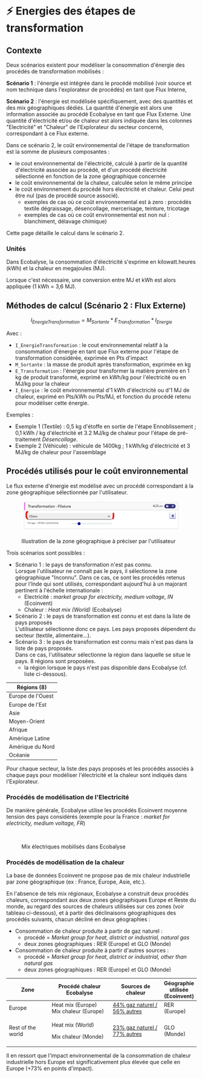 # ⚡ Energies des étapes de transformation

## Contexte

Deux scénarios existent pour modéliser la consommation d'énergie des procédés de transformation mobilisés :&#x20;

**Scénario 1** : l'énergie est intégrée dans le procédé mobilisé (voir source et nom technique dans l'explorateur de procédés) en tant que Flux Interne,

**Scénario 2** : l'énergie est modélisée spécifiquement, avec des quantités et des mix géographiques dédiés. La quantité d'énergie est alors une information associée au procédé Ecobalyse en tant que Flux Externe. Une quantité d'électricité et/ou de chaleur est alors indiquée dans les colonnes "Electricité" et "Chaleur" de l'Explorateur du secteur concerné, correspondant à ce Flux externe.

Dans ce scénario 2, le coût environnemental de l'étape de transformation est la somme de plusieurs composantes :&#x20;

* le cout environnemental de l'électricité, calculé à partir de la quantité d'électricité associée au procédé, et d'un procédé électricité sélectionné en fonction de la zone géographique concernée
* le coût environnemental de la chaleur, calculée selon le même principe
* le coût environnement du procédé hors électricité et chaleur. Celui peut être nul (pas de procédé source associé).
  * exemples de cas où ce coût environnemental est à zero : procédés textile dégraissage, désencollage, mercerisage, teinture, tricotage
  * exemples de cas où ce coût environnemental est non nul : blanchiment, délavage chimique)

Cette page détaille le calcul dans le scénario 2.

### Unités

Dans Ecobalyse, la consommation d'électricité s'exprime en kilowatt.heures (kWh) et la chaleur en megajoules (MJ).

Lorsque c'est nécessaire, une conversion entre MJ et kWh est alors appliquée (1 kWh = 3,6 MJ).&#x20;

## Méthodes de calcul (Scénario 2 : Flux Externe)

$$
I_{EnergieTransformation} = M_{Sortante}* E_{Transformation}*I_{Energie}
$$

Avec :

* `I_EnergieTransformation` : le cout environnemental relatif à la consommation d'énergie en tant que Flux externe pour l'étape de transformation considérée, exprimée en Pts d'impact
* `M_Sortante` : la masse de produit après transformation, exprimée en kg
* `E_Transformation` : l'énergie pour transformer la matière première en 1 kg de produit transformé, exprimé en kWh/kg pour l'électricité ou en MJ/kg pour la chaleur
* `I_Energie` : le coût environnemental d'1 kWh d'électricité ou d'1 MJ de chaleur, exprimé en Pts/kWh ou Pts/MJ, et fonction du procédé retenu pour modéliser cette énergie.

Exemples :&#x20;

* Exemple 1 (Textile) :  0,5 kg d'étoffe en sortie de l'étape Ennoblissement ; 0,1 kWh / kg d'électricité et 3.2 MJ/kg de chaleur pour l'étape de pré-traitement _Désencollage_.&#x20;
* Exemple 2 (Véhicule) : véhicule de 1400kg ; 1 kWh/kg d'électricité et 3 MJ/kg de chaleur pour l'assemblage

## Procédés utilisés pour le coût environnemental

Le flux externe d'énergie est modélisé avec un procédé correspondant à la zone géographique sélectionnée par l'utilisateur.

<figure><img src="../.gitbook/assets/image (290).png" alt=""><figcaption><p>Illustration de la zone géographique à préciser par l'utilisateur</p></figcaption></figure>

Trois scénarios sont possibles :&#x20;

* Scénario 1 : le pays de transformation n'est pas connu.\
  Lorsque l'utilisateur ne connaît pas le pays, il sélectionne la zone géographique "Inconnu". Dans ce cas, ce sont les procédés retenus pour l'Inde qui sont utilisés, correspondant aujourd'hui à un majorant pertinent à l'échelle internationale :&#x20;
  * Electricité : _market group for electricity, medium voltage, IN_ (Ecoinvent)
  * Chaleur : _Heat mix (World)_ (Ecobalyse)
* Scénario 2 : le pays de transformation est connu et est dans la liste de pays proposés \
  L'utilisateur sélectionne donc ce pays. Les pays proposés dépendent du secteur (textile, alimentaire...).
* Scénario 3 : le pays de transformation est connu mais n'est pas dans la liste de pays proposés.\
  Dans ce cas, l'utilisateur sélectionne la région dans laquelle se situe le pays. 8 régions sont proposées.
  * la région lorsque le pays n'est pas disponible dans Ecobalyse (cf. liste ci-dessous).&#x20;

| Régions (8)       |
| ----------------- |
| Europe de l'Ouest |
| Europe de l'Est   |
| Asie              |
| Moyen-Orient      |
| Afrique           |
| Amérique Latine   |
| Amérique du Nord  |
| Océanie           |

Pour chaque secteur, la liste des pays proposés et les procédés associés à chaque pays pour modéliser l'électricité et la chaleur sont indiqués dans l'Explorateur.

### Procédés de modélisation de l'Electricité

De manière générale, Ecobalyse utilise les procédés Ecoinvent moyenne tension des pays considérés (exemple pour la France : _market for electricity, medium voltage, FR_)

<figure><img src="../.gitbook/assets/Coût environnemental des mix électriques mobilisés dans Ecobalyse (uPts _ kWh) (4).png" alt=""><figcaption><p>Mix électriques mobilisés dans Ecobalyse</p></figcaption></figure>

### Procédés de modélisation de la chaleur

La base de données Ecoinvent ne propose pas de mix chaleur industrielle par zone géographique (ex : France, Europe, Asie, etc.).&#x20;

En l'absence de tels mix régionaux, Ecobalyse a construit deux procédés chaleurs, correspondant aux deux zones géographiques Europe et Reste du monde, au regard des sources de chaleurs utilisées sur ces zones (voir tableau ci-dessous), et à partir des déclinaisons géographiques des procédés suivants, chacun décliné en deux géographies :&#x20;

* Consommation de chaleur produite à partir de gaz naturel :
  * procédé = _Market group for heat, district or industrial, natural gas_
  * deux zones géographiques : RER (Europe) et GLO (Monde)
* Consommation de chaleur produite à partir d'autres sources :
  * procédé = _Market group for heat, district or industrial, other than natural gas_
  * deux zones géographiques : RER (Europe) et GLO (Monde)

<table><thead><tr><th width="138">Zone</th><th width="204">Procédé chaleur Ecobalyse</th><th width="170">Sources de chaleur</th><th>Géographie utilisée (Ecoinvent)</th></tr></thead><tbody><tr><td>Europe</td><td>Heat mix (Europe)<br>Mix chaleur (Europe)</td><td><a data-footnote-ref href="#user-content-fn-1">44% gaz naturel / <br>56% autres</a></td><td>RER (Europe)</td></tr><tr><td>Rest of the world</td><td><p>Heat mix (World)</p><p>Mix chaleur (Monde) </p></td><td><a data-footnote-ref href="#user-content-fn-2">23% gaz naturel / <br>77% autres</a></td><td>GLO (Monde)</td></tr></tbody></table>

Il en ressort que l'impact environnemental de la consommation de chaleur industrielle hors Europe est significativement plus élevée que celle en Europe (+73% en points d'impact).

[^1]: Source : Etude Reuters : [https://www.reuters.com/markets/commodities/industrial-heat-set-major-energy-source-overhaul-by-2050-2023-04-11/](https://www.reuters.com/markets/commodities/industrial-heat-set-major-energy-source-overhaul-by-2050-2023-04-11/)

[^2]: Article CarbonTrust (UK) : [https://www.carbontrust.com/news-and-insights/insights/industrial-renewable-heat](https://www.carbontrust.com/news-and-insights/insights/industrial-renewable-heat)
